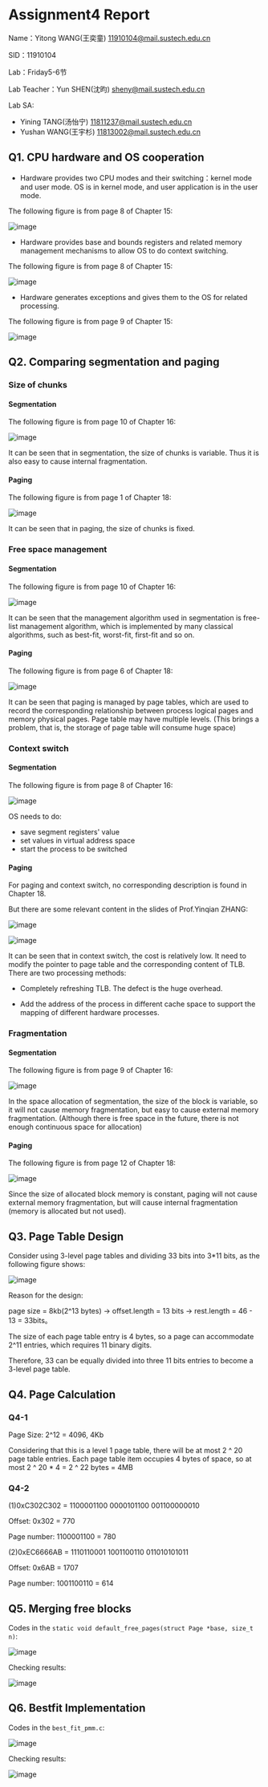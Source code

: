 # Assignment4 Report
Name：Yitong WANG(王奕童) 11910104@mail.sustech.edu.cn

SID：11910104

Lab：Friday5-6节

Lab Teacher：Yun SHEN(沈昀) sheny@mail.sustech.edu.cn

Lab SA:
- Yining TANG(汤怡宁) 11811237@mail.sustech.edu.cn
- Yushan WANG(王宇杉) 11813002@mail.sustech.edu.cn

## Q1. CPU hardware and OS cooperation
- Hardware provides two CPU modes and their switching：kernel mode and user mode. OS is in kernel mode, and user application is in the user mode.

The following figure is from page 8 of Chapter 15:

![image](https://user-images.githubusercontent.com/64548919/161127878-310f2244-dccc-43e5-b522-a094a640ba40.png)

- Hardware provides base and bounds registers and related memory management mechanisms to allow OS to do context switching.

The following figure is from page 8 of Chapter 15:

![image](https://user-images.githubusercontent.com/64548919/161128038-c5a27665-5071-4cb1-a73e-ceecf40df44a.png)

- Hardware generates exceptions and gives them to the OS for related processing.

The following figure is from page 9 of Chapter 15:

![image](https://user-images.githubusercontent.com/64548919/161128504-9657132e-b376-44b3-b585-bd85d4d1744e.png)


## Q2. Comparing segmentation and paging

### Size of chunks

#### Segmentation

The following figure is from page 10 of Chapter 16:

![image](https://user-images.githubusercontent.com/64548919/161073725-6f4f181f-bd45-44c9-a1b7-6ccf73ca5ea2.png)

It can be seen that in segmentation, the size of chunks is variable. Thus it is also easy to cause internal fragmentation.

#### Paging

The following figure is from page 1 of Chapter 18:

![image](https://user-images.githubusercontent.com/64548919/161073960-4ce769ef-aee7-45e9-835f-f39d7fe7d1d3.png)

It can be seen that in paging, the size of chunks is fixed.

### Free space management

#### Segmentation

The following figure is from page 10 of Chapter 16:

![image](https://user-images.githubusercontent.com/64548919/161075110-997810ae-b2f5-4678-a5ff-a4c8b0c42aba.png)

It can be seen that the management algorithm used in segmentation is free-list management algorithm, which is implemented by many classical algorithms, such as best-fit, worst-fit, first-fit and so on.

#### Paging

The following figure is from page 6 of Chapter 18:

![image](https://user-images.githubusercontent.com/64548919/161076037-76fb5c1d-59ac-410b-985c-7d05ff6e618e.png)

It can be seen that paging is managed by page tables, which are used to record the corresponding relationship between process logical pages and memory physical pages. Page table may have multiple levels. (This brings a problem, that is, the storage of page table will consume huge space)

### Context switch

#### Segmentation

The following figure is from page 8 of Chapter 16:

![image](https://user-images.githubusercontent.com/64548919/161077672-0ec6fa9a-1831-49cd-ab6d-5d8403ceb132.png)

OS needs to do:
- save segment registers' value
- set values in virtual address space
- start the process to be switched

#### Paging
For paging and context switch, no corresponding description is found in Chapter 18.

But there are some relevant content in the slides of Prof.Yinqian ZHANG:

![image](https://user-images.githubusercontent.com/64548919/161083741-98e4468a-7955-4f08-884a-ba7600f86f04.png)

![image](https://user-images.githubusercontent.com/64548919/161084073-056fcc2e-3834-480b-a430-f8e6582ee63f.png)

It can be seen that in context switch, the cost is relatively low. 
It need to modify the pointer to page table and the corresponding content of TLB. 
There are two processing methods:

- Completely refreshing TLB. The defect is the huge overhead.

- Add the address of the process in different cache space to support the mapping of different hardware processes.

### Fragmentation

#### Segmentation

The following figure is from page 9 of Chapter 16:

![image](https://user-images.githubusercontent.com/64548919/161085452-29dc0e52-5c44-49a1-b3ca-4d53810bd377.png)

In the space allocation of segmentation, the size of the block is variable, so it will not cause memory fragmentation, but easy to cause external memory fragmentation. (Although there is free space in the future, there is not enough continuous space for allocation)

#### Paging

The following figure is from page 12 of Chapter 18:

![image](https://user-images.githubusercontent.com/64548919/161086273-5ab8441c-b9ed-4176-945f-7bfc20f8e127.png)

Since the size of allocated block memory is constant, paging will not cause external memory fragmentation, but will cause internal fragmentation (memory is allocated but not used).

## Q3. Page Table Design
Consider using 3-level page tables and dividing 33 bits into 3\*11 bits, as the following figure shows:

![image](https://user-images.githubusercontent.com/64548919/161102845-da548c4e-6436-4d80-bb57-8f9d45977223.png)

Reason for the design:

page size = 8kb(2^13 bytes) -> offset.length = 13 bits -> rest.length = 46 - 13 = 33bits。

The size of each page table entry is 4 bytes, so a page can accommodate 2^11 entries, which requires 11 binary digits.

Therefore, 33 can be equally divided into three 11 bits entries to become a 3-level page table.

## Q4. Page Calculation

### Q4-1
Page Size: 2^12 = 4096, 4Kb

Considering that this is a level 1 page table, there will be at most 2 ^ 20 page table entries. Each page table item occupies 4 bytes of space, so at most 2 ^ 20 * 4 = 2 ^ 22 bytes = 4MB

### Q4-2
(1)0xC302C302 = 1100001100 0000101100 001100000010

Offset: 0x302 = 770

Page number: 1100001100 = 780

(2)0xEC6666AB = 1110110001 1001100110 011010101011

Offset: 0x6AB = 1707

Page number: 1001100110 = 614

## Q5. Merging free blocks

Codes in the `static void default_free_pages(struct Page *base, size_t n)`:

![image](https://user-images.githubusercontent.com/64548919/161117988-0cc9d59e-932e-400e-a264-31b25c47714d.png)

Checking results:

![image](https://user-images.githubusercontent.com/64548919/161118348-34096206-dcd3-4cc2-a718-f2f6ea45302a.png)

## Q6. Bestfit Implementation

Codes in the `best_fit_pmm.c`:

![image](https://user-images.githubusercontent.com/64548919/161126313-1fd45d00-d4ae-4e00-a6b1-54c41a289a4f.png)


Checking results:

![image](https://user-images.githubusercontent.com/64548919/161125586-b10f95ea-f3ab-486b-95e7-eb8b0c0bd85d.png)
